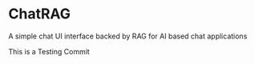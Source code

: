 # ChatRAG
A simple chat UI interface backed by RAG for AI based chat applications


This is a Testing Commit